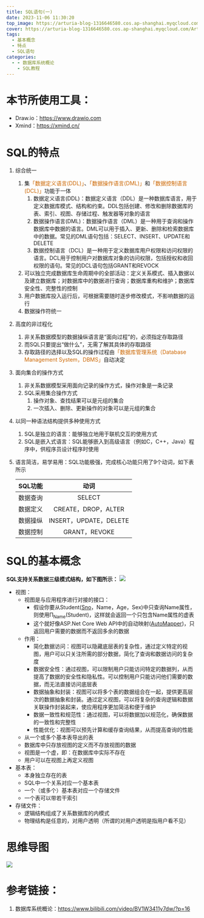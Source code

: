 ```yaml
---
title: SQL语句(一)
date: 2023-11-06 11:30:20
top_image: https://arturia-blog-1316646580.cos.ap-shanghai.myqcloud.com/ArturiaBlogPicGo/202311211942765.png
cover: https://arturia-blog-1316646580.cos.ap-shanghai.myqcloud.com/ArturiaBlogPicGo/202311211942765.png
tags:
  - 基本概念
  - 特点
  - SQL语句
categories:
  - - 数据库系统概论
    - SQL教程
---
```

# 本节所使用工具：
- Draw.io：https://www.drawio.com
- Xmind：https://xmind.cn/
# SQL的特点
1. 综合统一
   1. 集<font color = "CC6600">「数据定义语言(DDL)」</font>、<font color = "CC6600">「数据操作语言(DML)」</font>和<font color = "CC6600">「数据控制语言(DCL)」</font>功能于一体
	   1. 数据定义语言(DDL)：数据定义语言（DDL）是一种数据库语言，用于定义数据库模式、结构和约束。DDL包括创建、修改和删除数据库的表、索引、视图、存储过程、触发器等对象的语言
	   2. 数据操作语言(DML)：数据操作语言（DML）是一种用于查询和操作数据库中数据的语言。DML可以用于插入、更新、删除和检索数据库中的数据。常见的DML语句包括：SELECT、INSERT、UPDATE和DELETE
	   3. 数据控制语言（DCL）是一种用于定义数据库用户权限和访问权限的语言。DCL用于控制用户对数据库对象的访问权限，包括授权和收回权限的语句。常见的DCL语句包括GRANT和REVOCK
   2. 可以独立完成数据库生命周期中的全部活动：定义关系模式、插入数据以及建立数据库；对数据库中的数据进行查询；数据库重构和维护；数据库安全性、完整性的控制
   3. 用户数据库投入运行后，可根据需要随时逐步修改模式，不影响数据的运行
   4. 数据操作符统一
2. 高度的非过程化
   1. 非关系数据模型的数据操纵语言是“面向过程”的，必须指定存取路径
   2. 而SQL只要提出“做什么”，无需了解其具体的存取路径
   3. 存取路径的选择以及SQL的操作过程由<font color = "CC6600">「数据库管理系统（Database Management System，DBMS」</font>自动决定
3. 面向集合的操作方式
   1. 非关系数据模型采用面向记录的操作方式，操作对象是一条记录
   2. SQL采用集合操作方式
      1. 操作对象、查找结果可以是元组的集合
      2. 一次插入、删除、更新操作的对象可以是元组的集合
4. 以同一种语法结构提供多种使用方式
   1. SQL是独立的语言：能够独立地用于联机交互的使用方式
   2. SQL是嵌入式语言：SQL能够嵌入到高级语言（例如C，C++，Java）程序中，供程序员设计程序时使用
5. 语言简洁，易学易用：SQL功能极强，完成核心功能只用了9个动词，如下表所示

   | SQL功能  |          动词          |
   | :------: | :--------------------: |
   | 数据查询 |         SELECT         |
   | 数据定义 |  CREATE，DROP，ALTER   |
   | 数据操纵 | INSERT，UPDATE，DELETE |
   | 数据控制 |     GRANT，REVOKE      |
# SQL的基本概念
<strong>SQL支持关系数据三级模式结构，如下图所示：</strong>
![](https://arturia-blog-1316646580.cos.ap-shanghai.myqcloud.com/ArturiaBlogPicGo/202311180938345.png)
- 视图：
  - 视图是与应用程序进行对接的接口：
    - 假设你要从Student(<u>Sno</u>，Name，Age，Sex)中只查询Name属性，则使用Π<sub>Name</sub>(Student)，这样就会返回一个只包含Name属性的虚表
    - 这个就好像ASP.Net Core Web API中的自动映射([AutoMapper](https://www.nuget.org/packages/automapper/))，只返回用户需要的数据而不返回多余的数据
  - 作用：
    - 简化数据访问：视图可以隐藏底层表的复杂性，通过定义特定的视图，用户可以只关注所需的部分数据，简化了查询和数据访问的复杂度
    - 数据安全性：通过视图，可以限制用户只能访问特定的数据列，从而提高了数据的安全性和隐私性。可以控制用户只能访问他们需要的数据，而无法直接访问底层表
    - 数据抽象和封装：视图可以将多个表的数据组合在一起，提供更高层次的数据抽象和封装。通过定义视图，可以将复杂的查询逻辑和数据关联操作封装起来，使应用程序更加简洁和便于维护
    - 数据一致性和规范性：通过视图，可以将数据加以规范化，确保数据的一致性和完整性
    - 性能优化：视图可以预先计算和缓存查询结果，从而提高查询的性能
  - 从一个或多个基本表导出的表
  - 数据库中只存放视图的定义而不存放视图的数据
  - 视图是一个虚，即：在数据库中实际不存在
  - 用户可以在视图上再定义视图
- 基本表：
  - 本身独立存在的表
  - SQL中一个关系对应一个基本表
  - 一个（或多个）基本表对应一个存储文件
  - 一个表可以带若干索引
- 存储文件：
  - 逻辑结构组成了关系数据库的内模式
  - 物理结构是任意的，对用户透明（所谓的对用户透明是指用户看不见）
# 思维导图
![](https://arturia-blog-1316646580.cos.ap-shanghai.myqcloud.com/ArturiaBlogPicGo/202311180939255.png)
# 参考链接：
1. 数据库系统概论：https://www.bilibili.com/video/BV1W3411y7dw/?p=16